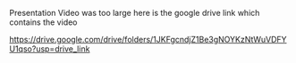 Presentation Video was too large
here is the google drive link which contains the video

https://drive.google.com/drive/folders/1JKFgcndjZ1Be3gNOYKzNtWuVDFYU1qso?usp=drive_link

